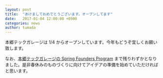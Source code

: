```yaml
---
layout: post
title:  "あけましておめでとうございます。オープンしてます"
date:   2017-01-04 12:00:00 +0900
categories: news
author: tumada
---
```


本郷テックガレージは 1/4 からオープンしています。今年もどうぞ宜しくお願い致します。

なお、[本郷テックガレージの Spring Founders Program](http://www.ducr.u-tokyo.ac.jp/jp/venture/sfp.html) まで残りわずかとなりました。是非春休みのものづくりに向けてアイデアの準備を始めていただければと思います。

